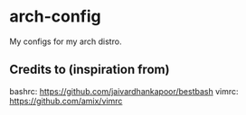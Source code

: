 # arch-config

My configs for my arch distro.

Credits to (inspiration from)
-----------------------------
bashrc: https://github.com/jaivardhankapoor/bestbash
vimrc: https://github.com/amix/vimrc
